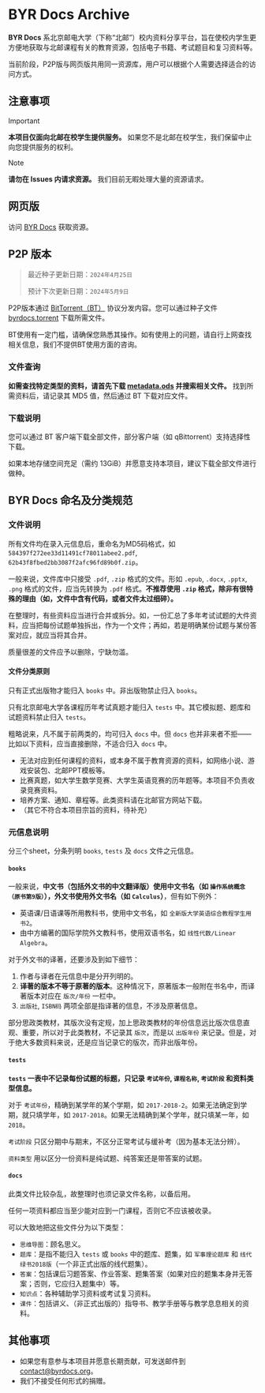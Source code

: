 # BYR Docs Archive

**BYR Docs** 系北京邮电大学（下称“北邮”）校内资料分享平台，旨在使校内学生更方便地获取与北邮课程有关的教育资源，包括电子书籍、考试题目和复习资料等。

当前阶段，P2P版与网页版共用同一资源库，用户可以根据个人需要选择适合的访问方式。

## 注意事项

> [!IMPORTANT]
> **本项目仅面向北邮在校学生提供服务。** 如果您不是北邮在校学生，我们保留中止向您提供服务的权利。

> [!NOTE]  
> **请勿在 Issues 内请求资源。** 我们目前无暇处理大量的资源请求。

## 网页版

访问 [BYR Docs](https://byrdocs.org) 获取资源。

## P2P 版本

> 最近种子更新日期：`2024年4月25日`
> 
> 预计下次更新日期：`2024年5月9日`

P2P版本通过 [BitTorrent（BT）](https://zh.wikipedia.org/zh-cn/BitTorrent_(%E5%8D%8F%E8%AE%AE)) 协议分发内容。您可以通过种子文件 [byrdocs.torrent](byrdocs.torrent) 下载所需文件。

BT使用有一定门槛，请确保您熟悉其操作。如有使用上的问题，请自行上网查找相关信息，我们不提供BT使用方面的咨询。

### 文件查询

**如需查找特定类型的资料，请首先下载 [metadata.ods](metadata.ods) 并搜索相关文件。** 找到所需资料后，请记录其 MD5 值，然后通过 BT 下载对应文件。

### 下载说明

您可以通过 BT 客户端下载全部文件，部分客户端（如 qBittorrent）支持选择性下载。

如果本地存储空间充足（需约 13GiB）并愿意支持本项目，建议下载全部文件进行做种。


## BYR Docs 命名及分类规范

### 文件说明

所有文件均在录入元信息后，重命名为MD5码格式，如 `584397f272ee33d11491cf78011abee2.pdf`, `62b43f8fbed2bb3087f2afc96fd89b0f.zip`。

一般来说，文件库中只接受 `.pdf`, `.zip` 格式的文件。形如 `.epub`, `.docx`, `.pptx`, `.png` 格式的文件，应当先转换为 `.pdf` 格式。**不推荐使用 `.zip` 格式，除非有很特殊的理由（如，文件中含有代码，或者文件太过细碎）。**

在整理时，有些资料应当进行合并或拆分。如，一份汇总了多年考试试题的大件资料，应当把每份试题单独拆出，作为一个文件；再如，若是明确某份试题与某份答案对应，就应当将其合并。

质量很差的文件应予以删除，宁缺勿滥。

#### 文件分类原则

只有正式出版物才能归入 `books` 中。非出版物禁止归入 `books`。

只有北京邮电大学各课程历年考试真题才能归入 `tests` 中。其它模拟题、题库和试题资料禁止归入 `tests`。

粗略说来，凡不属于前两类的，均可归入 `docs` 中。但 `docs` 也并非来者不拒——比如以下资料，应当直接删除，不适合归入 `docs` 中。

- 无法对应到任何课程的资料，或本身不属于教育资源的资料，如网络小说、游戏安装包、北邮PPT模板等。
- 比赛真题，如大学生数学竞赛、大学生英语竞赛的历年题等。本项目不负责收录竞赛资料。
- 培养方案、通知、章程等。此类资料请在北邮官方网站下载。
- （其它不符合本项目宗旨的资料，待补充）

### 元信息说明

分三个sheet，分条列明 `books`, `tests` 及 `docs` 文件之元信息。

#### `books`

一般来说，**中文书（包括外文书的中文翻译版）使用中文书名（如 `操作系统概念（原书第9版）`），外文书使用外文书名（如 `Calculus`）**，但有如下例外：

- 英语课/日语课等所用教科书，使用中文书名，如 `全新版大学英语综合教程学生用书2`。
- 由中方编著的国际学院外文教科书，使用双语书名，如 `线性代数/Linear Algebra`。

对于外文书的译著，还要涉及到如下细节：

1. 作者与译者在元信息中是分开列明的。
2. **译著的版本不等于原著的版本**。这种情况下，原著版本一般附在书名中，而译著版本对应在 `版次/年份` 一栏中。
3. `出版社`, `ISBN码` 两项全部是指译著的信息，不涉及原著信息。

部分思政类教材，其版次没有定规，加上思政类教材的年份信息远比版次信息直观、重要，所以对于此类教材，不记录其 `版次`，而是以 `出版年份` 来记录。但是，对于绝大多数资料来说，还是应当记录它的版次，而非出版年份。

#### `tests`

**`tests` 一表中不记录每份试题的标题，只记录 `考试年份`, `课程名称`, `考试阶段` 和资料类型信息。**

对于 `考试年份`，精确到某学年的某个学期，如 `2017-2018-2`。如果无法确定到学期，就只填学年，如 `2017-2018`。如果无法精确到某个学年，就只填某一年，如 `2018`。

`考试阶段` 只区分期中与期末，不区分正常考试与缓补考（因为基本无法分辨）。

`资料类型` 用以区分一份资料是纯试题、纯答案还是带答案的试题。

#### `docs`

此类文件比较杂乱，故整理时也须记录文件名称，以备后用。

任何一项资料都应当至少能对应到一门课程，否则它不应该被收录。

可以大致地把这些文件分为以下类型：

- `思维导图`：顾名思义。
- `题库`：是指不能归入 `tests` 或 `books` 中的题库、题集，如 `军事理论题库` 和 `线代绿书2018版`（一个非正式出版的线代题集）。
- `答案`：包括课后习题答案、作业答案、题集答案（如果对应的题集本身并无答案；否则，它应归入题集中）等。
- `知识点`：各种辅助学习资料或考试复习资料。
- `课件`：包括讲义、（非正式出版的）指导书、教学手册等与教学息息相关的资料。

## 其他事项

- 如果您有意参与本项目并愿意长期贡献，可发送邮件到 [contact@byrdocs.org](mailto:contact@byrdocs.org)。
- 我们不接受任何形式的捐赠。
